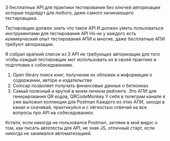 3 бесплатных API для практики тестирования без ключей авторизации
которые подойдут для любого, даже самого начинающего тестировщика.

Тестировщик должен знать что такое API
И должен уметь пользоваться инструментами для тестирования API
Но не у каждого есть коммерческий опыт тестирования АПИ и многие, даже бесплатные АПИ требуют авторизации.

Я собрал краткий список из 3 API не требующих авторизации для того чтобы каждый тестировщик мог использовать их в своей практике и подготовке к собеседованиям.

1) Open library
   поиск книг, получение их обложек и информации о содержании, авторе и издательстве
2) Coincap
   позволяет получать финансовые данные о биткоинах
3) Самый полезный и крутой в моем личном рейтинге.
   Это АПИ для генерирования QR кодов, QRCodeMonkey
У себя в телеграм канале я уже выложил коллекции для Postman Каждого из этих АПИ, заходи в канал и скачивай, практикуйся и с лёгкостью отвечай на все вопросы про API на собеседованиях.

Кстати, если никогда не пользовался Postman, загляни в мой видос о том, как писать автотесты для API, не зная JS, отличный старт, если никогда не занимался автоматизацией.
